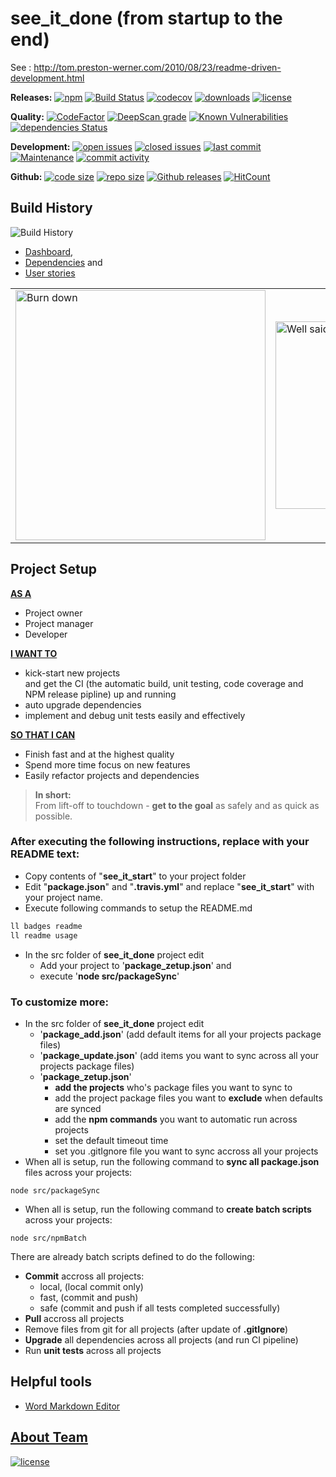 # see_it_done (from startup to the end)

See : http://tom.preston-werner.com/2010/08/23/readme-driven-development.html

**Releases:**
[![npm](https://img.shields.io/npm/v/see_it_done.svg)](https://www.npmjs.org/package/see_it_done)
[![Build Status](https://travis-ci.org/perezlamed/see_it_done.svg?branch=master)](https://travis-ci.org/perezlamed/see_it_done)
[![codecov](https://codecov.io/gh/perezlamed/see_it_done/branch/master/graph/badge.svg)](https://codecov.io/gh/perezlamed/see_it_done)
[![downloads](http://img.shields.io/npm/dt/see_it_done.svg?style=flat)](https://www.npmjs.org/package/see_it_done)
[![license](https://img.shields.io/github/license/perezLamed/see_it_done.svg?style=flat)](https://github.com/perezLamed/see_it_done)

**Quality:**
[![CodeFactor](https://www.codefactor.io/repository/github/perezlamed/see_it_done/badge)](https://www.codefactor.io/repository/github/perezlamed/see_it_done)
[![DeepScan grade](https://deepscan.io/api/teams/1597/projects/6046/branches/48313/badge/grade.svg)](https://deepscan.io/dashboard#view=project&tid=1597&pid=6046&bid=48313)
[![Known Vulnerabilities](https://snyk.io/test/github/perezlamed/see_it_done/badge.svg?targetFile=package.json)](https://snyk.io/test/github/perezlamed/see_it_done?targetFile=package.json)
[![dependencies Status](https://david-dm.org/perezlamed/see_it_done/status.svg)](https://david-dm.org/perezlamed/see_it_done)

**Development:**
[![open issues](https://img.shields.io/github/issues-raw/perezlamed/see_it_done.svg)](https://github.com/perezlamed/see_it_done/issues)
[![closed issues](https://img.shields.io/github/issues-closed-raw/perezlamed/see_it_done.svg)](https://github.com/perezlamed/see_it_done/issues?utf8=%E2%9C%93&q=is%3Aissue+is%3Aclosed)
[![last commit](https://img.shields.io/github/last-commit/perezlamed/see_it_done.svg)](https://github.com/perezlamed/see_it_done/graphs/commit-activity)
[![Maintenance](https://img.shields.io/maintenance/yes/2019.svg)](https://github.com/perezlamed/see_it_done/graphs/commit-activity)
[![commit activity](https://img.shields.io/github/commit-activity/m/perezlamed/see_it_done.svg)](https://github.com/perezlamed/see_it_done/graphs/contributors)

**Github:**
[![code size](https://img.shields.io/github/languages/code-size/perezlamed/see_it_done.svg)](http://npm.broofa.com/?q=see_it_done)
[![repo size](https://img.shields.io/github/repo-size/perezlamed/see_it_done.svg)](http://npm.broofa.com/?q=see_it_done)
[![Github releases](https://img.shields.io/github/downloads/perezlamed/see_it_done/total.svg)](https://github.com/perezlamed/see_it_done/releases)
[![HitCount](http://hits.dwyl.io/perezlamed/see_it_done.svg)](https://github.com/perezlamed/see_it_done/graphs/traffic)

## Build History
![Build History](https://buildstats.info/travisci/chart/perezLamed/see_it_done)

- [Dashboard](./docs/Dashboard.md),
- [Dependencies](./docs/Dependencies.md) and
- [User stories](./docs/UserStories.md)
 
<table>
    <tr>
        <td>
            <img src="https://github.com/perezLamed/see_it_done/raw/master/docs/pics/Burndown.png" alt="Burn down" width="400"/>
        </td>
        <td>
            <img src="https://github.com/perezLamed/see_it_done/raw/master/docs/pics/wellSaid.jpg" alt="Well said" width="300"/>
        </td>
    </tr>
</table>

## Project Setup

<u>**AS A**</u>
- Project owner
- Project manager
- Developer

<u>**I WANT TO**</u>
- kick-start new projects
<br>and get the CI (the automatic build, unit testing, code coverage and NPM release pipline) up and running
- auto upgrade dependencies
- implement and debug unit tests easily and effectively

<u>**SO THAT I CAN**</u>
- Finish fast and at the highest quality 
- Spend more time focus on new features
- Easily refactor projects and dependencies

>**In short:** <br>From lift-off to touchdown - **get to the goal** as safely and as quick as possible.

### After executing the following instructions, replace with your README text:

- Copy contents of "**see_it_start**" to your project folder
- Edit "**package.json**" and "**.travis.yml**" and replace "**see_it_start**" with your project name.
- Execute following commands to setup the README.md
  
```bash
ll badges readme
ll readme usage
```

- In the src folder of **see_it_done** project edit
  - Add your project to '**package_zetup.json**' and
  - execute '**node src/packageSync**'

### To customize more:

- In the src folder of **see_it_done** project edit
  - '**package_add.json**' (add default items for all your projects package files)
  - '**package_update.json**' (add items you want to sync across all your projects package files)
  - '**package_zetup.json**' 
    - **add the projects** who's package files you want to sync to
    - add the project package files you want to **exclude** when defaults are synced
    - add the **npm commands** you want to automatic run across projects
    - set the default timeout time
    - set you .gitIgnore file you want to sync accross all your projects
- When all is setup, run the following command to **sync all package.json** files across your projects:
```
node src/packageSync
```
- When all is setup, run the following command to **create batch scripts** across your projects:
```
node src/npmBatch
```

There are already batch scripts defined to do the following:
- **Commit** accross all projects:
  - local, (local commit only) 
  - fast, (commit and push)
  - safe (commit and push if all tests completed successfully)
- **Pull** accross all projects
- Remove files from git for all projects (after update of **.gitIgnore**)
- **Upgrade** all dependencies across all projects (and run CI pipeline)
- Run **unit tests** across all projects 

## Helpful tools
- [Word Markdown Editor](http://www.writage.com)

## [About Team](./team.md)

[![license](https://img.shields.io/github/license/perezLamed/see_it_done.svg?style=flat)](https://github.com/perezLamed/see_it_done)
